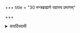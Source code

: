 +++
title = "30 मन्त्रब्राह्मणे यज्ञस्य प्रमाणम्"

+++

<details><summary>कपर्दिस्वामी</summary>


<details>

<details><summary>हरदत्तः</summary>


<details>

<details><summary>Müller</summary>

The rule for the sacrifice are the Mantras and Brāhmaṇas.
</details>

<details><summary>थिते</summary>

मन्त्रब्राह्मणे यज्ञस्य प्रमाणम् ३०
</details>
